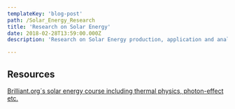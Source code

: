 ```yaml
---
templateKey: 'blog-post'
path: /Solar_Energy_Research
title: 'Research on Solar Energy'
date: 2018-02-28T13:59:00.000Z
description: 'Research on Solar Energy production, application and analysis of effectivity.'

---
```


## Resources

[Brilliant.org´s solar energy course including thermal physics, photon-effect etc. ](Brilliant.org)

